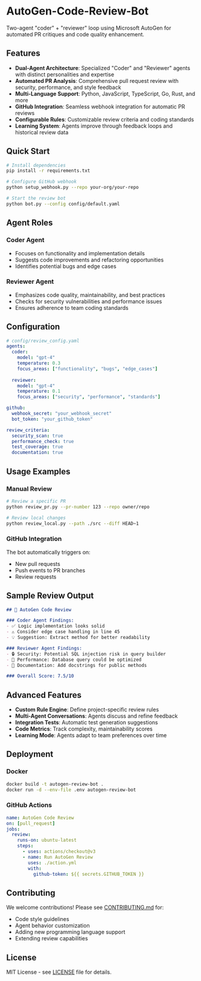 # AutoGen-Code-Review-Bot

Two-agent "coder" + "reviewer" loop using Microsoft AutoGen for automated PR critiques and code quality enhancement.

## Features

- **Dual-Agent Architecture**: Specialized "Coder" and "Reviewer" agents with distinct personalities and expertise
- **Automated PR Analysis**: Comprehensive pull request review with security, performance, and style feedback
- **Multi-Language Support**: Python, JavaScript, TypeScript, Go, Rust, and more
- **GitHub Integration**: Seamless webhook integration for automatic PR reviews
- **Configurable Rules**: Customizable review criteria and coding standards
- **Learning System**: Agents improve through feedback loops and historical review data

## Quick Start

```bash
# Install dependencies
pip install -r requirements.txt

# Configure GitHub webhook
python setup_webhook.py --repo your-org/your-repo

# Start the review bot
python bot.py --config config/default.yaml
```

## Agent Roles

### Coder Agent
- Focuses on functionality and implementation details
- Suggests code improvements and refactoring opportunities
- Identifies potential bugs and edge cases

### Reviewer Agent
- Emphasizes code quality, maintainability, and best practices
- Checks for security vulnerabilities and performance issues
- Ensures adherence to team coding standards

## Configuration

```yaml
# config/review_config.yaml
agents:
  coder:
    model: "gpt-4"
    temperature: 0.3
    focus_areas: ["functionality", "bugs", "edge_cases"]
  
  reviewer:
    model: "gpt-4"
    temperature: 0.1
    focus_areas: ["security", "performance", "standards"]

github:
  webhook_secret: "your_webhook_secret"
  bot_token: "your_github_token"

review_criteria:
  security_scan: true
  performance_check: true
  test_coverage: true
  documentation: true
```

## Usage Examples

### Manual Review
```bash
# Review a specific PR
python review_pr.py --pr-number 123 --repo owner/repo

# Review local changes
python review_local.py --path ./src --diff HEAD~1
```

### GitHub Integration
The bot automatically triggers on:
- New pull requests
- Push events to PR branches
- Review requests

## Sample Review Output

```markdown
## 🤖 AutoGen Code Review

### Coder Agent Findings:
- ✅ Logic implementation looks solid
- ⚠️ Consider edge case handling in line 45
- 💡 Suggestion: Extract method for better readability

### Reviewer Agent Findings:
- 🔒 Security: Potential SQL injection risk in query builder
- 🚀 Performance: Database query could be optimized
- 📝 Documentation: Add docstrings for public methods

### Overall Score: 7.5/10
```

## Advanced Features

- **Custom Rule Engine**: Define project-specific review rules
- **Multi-Agent Conversations**: Agents discuss and refine feedback
- **Integration Tests**: Automatic test generation suggestions
- **Code Metrics**: Track complexity, maintainability scores
- **Learning Mode**: Agents adapt to team preferences over time

## Deployment

### Docker
```bash
docker build -t autogen-review-bot .
docker run -d --env-file .env autogen-review-bot
```

### GitHub Actions
```yaml
name: AutoGen Code Review
on: [pull_request]
jobs:
  review:
    runs-on: ubuntu-latest
    steps:
      - uses: actions/checkout@v3
      - name: Run AutoGen Review
        uses: ./action.yml
        with:
          github-token: ${{ secrets.GITHUB_TOKEN }}
```

## Contributing

We welcome contributions! Please see [CONTRIBUTING.md](CONTRIBUTING.md) for:
- Code style guidelines
- Agent behavior customization
- Adding new programming language support
- Extending review capabilities

## License

MIT License - see [LICENSE](LICENSE) file for details.
